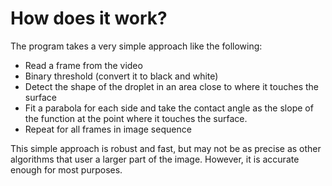 How does it work?
=================

The program takes a very simple approach like the following:

-    Read a frame from the video
-    Binary threshold (convert it to black and white)
-    Detect the shape of the droplet in an area close to where it touches 
     the surface
-    Fit a parabola for each side and take the contact angle as the slope 
     of the function at the point where it touches the surface.
-    Repeat for all frames in image sequence

This simple approach is robust and fast, but may not be as precise as
other algorithms that user a larger part of the image. However, it is
accurate enough for most purposes.
